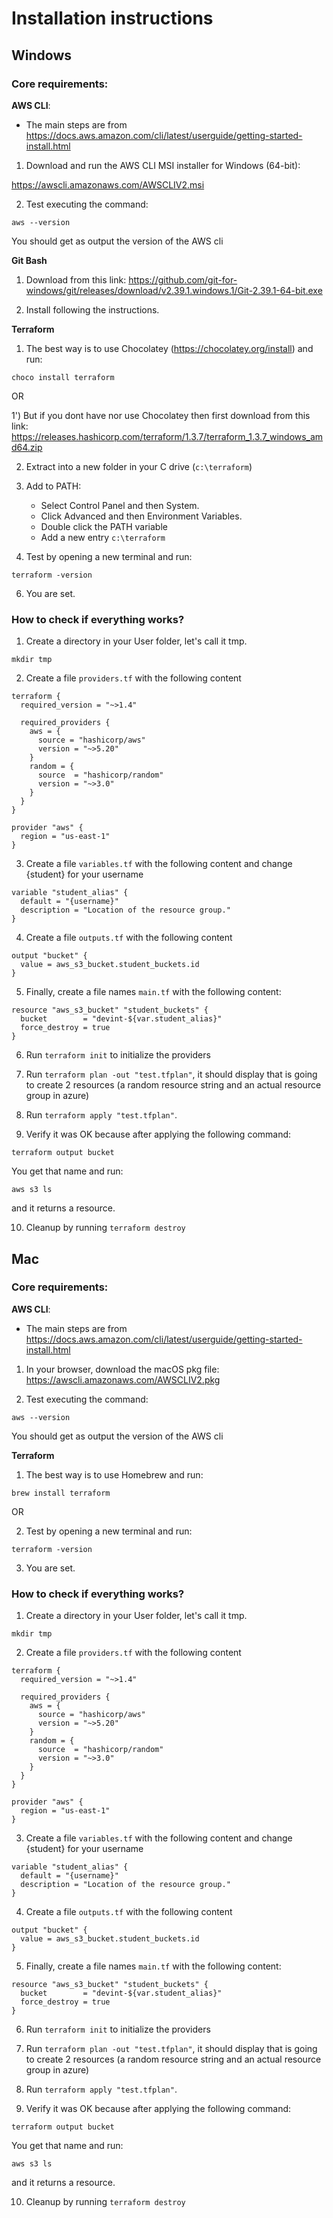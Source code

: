 # Installation instructions

## Windows

### Core requirements:

**AWS CLI**:

- The main steps are from https://docs.aws.amazon.com/cli/latest/userguide/getting-started-install.html

1) Download and run the AWS CLI MSI installer for Windows (64-bit):

https://awscli.amazonaws.com/AWSCLIV2.msi

2) Test executing the command:

`aws --version`

You should get as output the version of the AWS cli

**Git Bash**

1) Download from this link: https://github.com/git-for-windows/git/releases/download/v2.39.1.windows.1/Git-2.39.1-64-bit.exe

2) Install following the instructions.

**Terraform**


1) The best way is to use Chocolatey (https://chocolatey.org/install) and run:

`choco install terraform`

OR

1') But if you dont have nor use Chocolatey then first download from this link: https://releases.hashicorp.com/terraform/1.3.7/terraform_1.3.7_windows_amd64.zip

2) Extract into a new folder in your C drive (`c:\terraform`)

3) Add to PATH:

    - Select Control Panel and then System.
    - Click Advanced and then Environment Variables.
    - Double click the PATH variable
    - Add a new entry `c:\terraform`

4) Test by opening a new terminal and run:

`terraform -version`

6) You are set.

### How to check if everything works?

1) Create a directory in your User folder, let's call it tmp.

`mkdir tmp`

2) Create a file `providers.tf` with the following content

```
terraform {
  required_version = "~>1.4"

  required_providers {
    aws = {
      source = "hashicorp/aws"
      version = "~>5.20"
    }
    random = {
      source  = "hashicorp/random"
      version = "~>3.0"
    }
  }
}

provider "aws" {
  region = "us-east-1"
}
```

3) Create a file `variables.tf` with the following content and change {student} for your username

```
variable "student_alias" {
  default = "{username}"
  description = "Location of the resource group."
}

```

4) Create a file `outputs.tf` with the following content

```
output "bucket" {
  value = aws_s3_bucket.student_buckets.id
}
```

5) Finally, create a file names `main.tf` with the following content:

```
resource "aws_s3_bucket" "student_buckets" {
  bucket        = "devint-${var.student_alias}"
  force_destroy = true
}
```

6) Run `terraform init` to initialize the providers

7) Run `terraform plan -out "test.tfplan"`, it should display that is going to create 2 resources (a random resource string and an actual resource group in azure)

8) Run `terraform apply "test.tfplan"`.

9) Verify it was OK because after applying the following command:

`terraform output bucket`

You get that name and run:

`aws s3 ls`

and it returns a resource.

10) Cleanup by running `terraform destroy`

## Mac

### Core requirements:

**AWS CLI**:

- The main steps are from https://docs.aws.amazon.com/cli/latest/userguide/getting-started-install.html

1) In your browser, download the macOS pkg file: https://awscli.amazonaws.com/AWSCLIV2.pkg

2) Test executing the command:

`aws --version`

You should get as output the version of the AWS cli

**Terraform**


1) The best way is to use Homebrew and run:

`brew install terraform`

OR

2) Test by opening a new terminal and run:

`terraform -version`

3) You are set.

### How to check if everything works?

1) Create a directory in your User folder, let's call it tmp.

`mkdir tmp`

2) Create a file `providers.tf` with the following content

```
terraform {
  required_version = "~>1.4"

  required_providers {
    aws = {
      source = "hashicorp/aws"
      version = "~>5.20"
    }
    random = {
      source  = "hashicorp/random"
      version = "~>3.0"
    }
  }
}

provider "aws" {
  region = "us-east-1"
}
```

3) Create a file `variables.tf` with the following content and change {student} for your username

```
variable "student_alias" {
  default = "{username}"
  description = "Location of the resource group."
}

```

4) Create a file `outputs.tf` with the following content

```
output "bucket" {
  value = aws_s3_bucket.student_buckets.id
}
```

5) Finally, create a file names `main.tf` with the following content:

```
resource "aws_s3_bucket" "student_buckets" {
  bucket        = "devint-${var.student_alias}"
  force_destroy = true
}
```

6) Run `terraform init` to initialize the providers

7) Run `terraform plan -out "test.tfplan"`, it should display that is going to create 2 resources (a random resource string and an actual resource group in azure)

8) Run `terraform apply "test.tfplan"`.

9) Verify it was OK because after applying the following command:

`terraform output bucket`

You get that name and run:

`aws s3 ls`

and it returns a resource.

10) Cleanup by running `terraform destroy`

